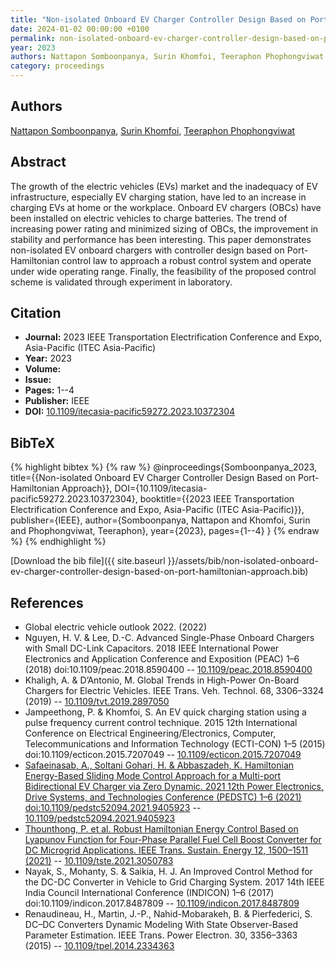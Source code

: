 ```yaml
---
title: "Non-isolated Onboard EV Charger Controller Design Based on Port-Hamiltonian Approach"
date: 2024-01-02 00:00:00 +0100
permalink: non-isolated-onboard-ev-charger-controller-design-based-on-port-hamiltonian-approach
year: 2023
authors: Nattapon Somboonpanya, Surin Khomfoi, Teeraphon Phophongviwat
category: proceedings
---
```

 
## Authors
[Nattapon Somboonpanya](authors/nattapon-somboonpanya), [Surin Khomfoi](authors/surin-khomfoi), [Teeraphon Phophongviwat](authors/teeraphon-phophongviwat)
 
## Abstract
The growth of the electric vehicles (EVs) market and the inadequacy of EV infrastructure, especially EV charging station, have led to an increase in charging EVs at home or the workplace. Onboard EV chargers (OBCs) have been installed on electric vehicles to charge batteries. The trend of increasing power rating and minimized sizing of OBCs, the improvement in stability and performance has been interesting. This paper demonstrates non-isolated EV onboard chargers with controller design based on Port-Hamiltonian control law to approach a robust control system and operate under wide operating range. Finally, the feasibility of the proposed control scheme is validated through experiment in laboratory.
 
## Citation
- **Journal:** 2023 IEEE Transportation Electrification Conference and Expo, Asia-Pacific (ITEC Asia-Pacific)
- **Year:** 2023
- **Volume:** 
- **Issue:** 
- **Pages:** 1--4
- **Publisher:** IEEE
- **DOI:** [10.1109/itecasia-pacific59272.2023.10372304](https://doi.org/10.1109/itecasia-pacific59272.2023.10372304)
 
## BibTeX
{% highlight bibtex %}
{% raw %}
@inproceedings{Somboonpanya_2023,
  title={{Non-isolated Onboard EV Charger Controller Design Based on Port-Hamiltonian Approach}},
  DOI={10.1109/itecasia-pacific59272.2023.10372304},
  booktitle={{2023 IEEE Transportation Electrification Conference and Expo, Asia-Pacific (ITEC Asia-Pacific)}},
  publisher={IEEE},
  author={Somboonpanya, Nattapon and Khomfoi, Surin and Phophongviwat, Teeraphon},
  year={2023},
  pages={1--4}
}
{% endraw %}
{% endhighlight %}
 
[Download the bib file]({{ site.baseurl }}/assets/bib/non-isolated-onboard-ev-charger-controller-design-based-on-port-hamiltonian-approach.bib)
 
## References
- Global electric vehicle outlook 2022. (2022)
- Nguyen, H. V. & Lee, D.-C. Advanced Single-Phase Onboard Chargers with Small DC-Link Capacitors. 2018 IEEE International Power Electronics and Application Conference and Exposition (PEAC) 1–6 (2018) doi:10.1109/peac.2018.8590400 -- [10.1109/peac.2018.8590400](https://doi.org/10.1109/peac.2018.8590400)
- Khaligh, A. & D’Antonio, M. Global Trends in High-Power On-Board Chargers for Electric Vehicles. IEEE Trans. Veh. Technol. 68, 3306–3324 (2019) -- [10.1109/tvt.2019.2897050](https://doi.org/10.1109/tvt.2019.2897050)
- Jampeethong, P. & Khomfoi, S. An EV quick charging station using a pulse frequency current control technique. 2015 12th International Conference on Electrical Engineering/Electronics, Computer, Telecommunications and Information Technology (ECTI-CON) 1–5 (2015) doi:10.1109/ecticon.2015.7207049 -- [10.1109/ecticon.2015.7207049](https://doi.org/10.1109/ecticon.2015.7207049)
- [Safaeinasab, A., Soltani Gohari, H. & Abbaszadeh, K. Hamiltonian Energy-Based Sliding Mode Control Approach for a Multi-port Bidirectional EV Charger via Zero Dynamic. 2021 12th Power Electronics, Drive Systems, and Technologies Conference (PEDSTC) 1–6 (2021) doi:10.1109/pedstc52094.2021.9405923](hamiltonian-energy-based-sliding-mode-control-approach-for-a-multi-port-bidirectional-ev-charger-via-zero-dynamic) -- [10.1109/pedstc52094.2021.9405923](https://doi.org/10.1109/pedstc52094.2021.9405923)
- [Thounthong, P. et al. Robust Hamiltonian Energy Control Based on Lyapunov Function for Four-Phase Parallel Fuel Cell Boost Converter for DC Microgrid Applications. IEEE Trans. Sustain. Energy 12, 1500–1511 (2021)](robust-hamiltonian-energy-control-based-on-lyapunov-function-for-four-phase-parallel-fuel-cell-boost-converter-for-dc-microgrid-applications) -- [10.1109/tste.2021.3050783](https://doi.org/10.1109/tste.2021.3050783)
- Nayak, S., Mohanty, S. & Saikia, H. J. An Improved Control Method for the DC-DC Converter in Vehicle to Grid Charging System. 2017 14th IEEE India Council International Conference (INDICON) 1–6 (2017) doi:10.1109/indicon.2017.8487809 -- [10.1109/indicon.2017.8487809](https://doi.org/10.1109/indicon.2017.8487809)
- Renaudineau, H., Martin, J.-P., Nahid-Mobarakeh, B. & Pierfederici, S. DC–DC Converters Dynamic Modeling With State Observer-Based Parameter Estimation. IEEE Trans. Power Electron. 30, 3356–3363 (2015) -- [10.1109/tpel.2014.2334363](https://doi.org/10.1109/tpel.2014.2334363)

